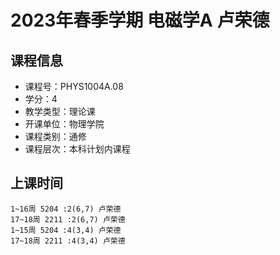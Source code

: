 # 2023年春季学期 电磁学A 卢荣德






## 课程信息

- 课程号：PHYS1004A.08
- 学分：4
- 教学类型：理论课
- 开课单位：物理学院
- 课程类别：通修
- 课程层次：本科计划内课程

## 上课时间

```
1~16周 5204 :2(6,7) 卢荣德
17~18周 2211 :2(6,7) 卢荣德
1~15周 5204 :4(3,4) 卢荣德
17~18周 2211 :4(3,4) 卢荣德
```

